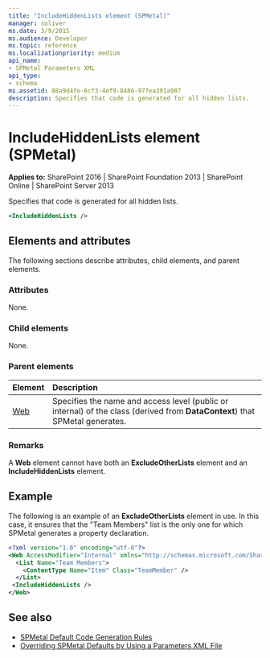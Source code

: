 ```yaml
---
title: "IncludeHiddenLists element (SPMetal)"
manager: soliver
ms.date: 3/9/2015
ms.audience: Developer
ms.topic: reference
ms.localizationpriority: medium
api_name:
- SPMetal Parameters XML
api_type:
- schema
ms.assetid: 88a9d4fe-6cf3-4ef9-8486-977ea391a987
description: Specifies that code is generated for all hidden lists.
---
```


# IncludeHiddenLists element (SPMetal)

**Applies to:** SharePoint 2016 | SharePoint Foundation 2013 | SharePoint Online | SharePoint Server 2013

Specifies that code is generated for all hidden lists.

```XML
<IncludeHiddenLists />
```

## Elements and attributes

The following sections describe attributes, child elements, and parent elements.

### Attributes

None.

### Child elements

None.

### Parent elements

|**Element**|**Description**|
|:-----|:-----|
|[Web](web-spmetal.md) <br/> |Specifies the name and access level (public or internal) of the class (derived from **DataContext**) that SPMetal generates.  <br/> |

### Remarks

A **Web** element cannot have both an **ExcludeOtherLists** element and an **IncludeHiddenLists** element.

## Example

The following is an example of an **ExcludeOtherLists** element in use. In this case, it ensures that the "Team Members" list is the only one for which SPMetal generates a property declaration.

```XML
<?xml version="1.0" encoding="utf-8"?>
<Web AccessModifier="Internal" xmlns="http://schemas.microsoft.com/SharePoint/2009/spmetal">
  <List Name="Team Members">
    <ContentType Name="Item" Class="TeamMember" />
  </List>
 <IncludeHiddenLists />
</Web>

```

## See also

- [SPMetal Default Code Generation Rules](https://msdn.microsoft.com/library/873ac65e-425e-40f3-9ef6-753d3cda1436%28Office.15%29.aspx)
- [Overriding SPMetal Defaults by Using a Parameters XML File](https://msdn.microsoft.com/library/209359b2-bd46-47b6-837d-3c0c2005cb19%28Office.15%29.aspx)
